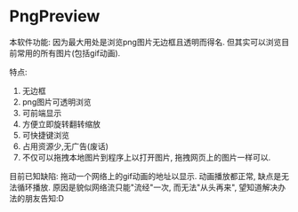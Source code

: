 # PngPreview
本软件功能: 
因为最大用处是浏览png图片无边框且透明而得名. 但其实可以浏览目前常用的所有图片(包括gif动画).


特点:
1. 无边框
2. png图片可透明浏览
3. 可前端显示
4. 方便立即旋转翻转缩放
5. 可快捷键浏览
6. 占用资源少,无广告(废话)
7. 不仅可以拖拽本地图片到程序上以打开图片, 拖拽网页上的图片一样可以.


目前已知缺陷:
拖动一个网络上的gif动画的地址以显示. 动画播放都正常, 缺点是无法循环播放. 原因是貌似网络流只能"流经"一次, 而无法"从头再来", 望知道解决办法的朋友告知:D 
